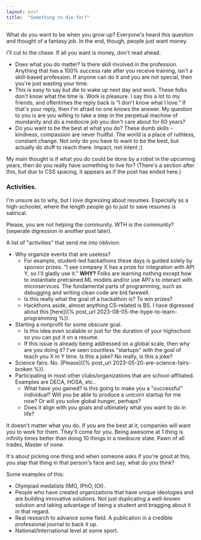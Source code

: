 ```yaml
---
layout: post
title:  "Something to die for?"
---
```


What do you want to be when you grow up? Everyone's heard this question and thought of a fantasy job. In the end, though, people just want money. 

I'll cut to the chase. If all you want is money, don't read ahead.

- Does what you do matter? Is there skill involved in the profession. Anything that has a 100% success rate after you receive training, isn't a skill-based profession. If anyone can do it and you are not special, then you're just wasting your time.
- This is easy to say but die to wake up next day and work. These folks don't know what the time is. Work is pleasure. I say this a lot to my friends, and oftentimes the reply back is "I don't know what I love." If that's your reply, then I'm afraid no one knows the answer. My question to you is are you willing to take a step in the perpetual machine of mundanity and do a mediocre job you don't care about for 60 years?
- Do you want to be the best at what you do? These dumb skills - kindness, compassion are never fruitful. The world is a place of ruthless, constant change. Not only do you have to want to be the best, but actually do stuff to reach there. Impact, not intent ;)

My main thought is if what you do could be done by a robot in the upcoming years, then do you really have something to live for? (There's a section after this, but due to CSS spacing, it appears as if the post has ended here.)

### Activities.

I'm unsure as to why, but I love digressing about resumes. Especially as a high-schooler, where the length people go to just to save resumes is satirical. 

Please, you are not helping the community. WTH is the community? (seperate digression in another post later).

A list of "activities" that send me into oblivion:
- Why organize events that are useless?
    - For example, student-led hackathons these days is guided solely by sponsor prizes. "I see company X has a prize for integration with API Y, so I'll gladly use it." **WHY?** Folks are learning nothing except how to instantiate pretrained ML models and/or use API's to interact with microservices. The fundamental parts of programming, such as debugging and writing clean code are bid farewell.
    - Is this really what the goal of a hackathon is? To win prizes?
    - Hackthons aside, almost anything CS-related is BS. I have digressed about this [here]({% post_url 2023-08-05-the-hype-to-learn-programming %}).
- Starting a nonprofit for some obscure goal.
    - Is this idea even scalable or just for the duration of your highschool so you can put it on a resume.
    - If this issue is already being addressed on a global scale, then why are you doing it? I've seen countless "startups" with the goal of teach you X in Y time. Is this a joke? No really, is this a joke?
- Science fairs. No. [Please]({% post_url 2023-05-20-are-science-fairs-broken %}).
- Participating in most other clubs/organizations that are school-affiliated. Examples are DECA, HOSA, etc..
    - What have you gained? Is this going to make you a "successful" individual? Will you be able to produce a unicorn startup for me now? Or will you solve global hunger, perhaps?
    - Does it align with you goals and ultimately what you want to do in life?

It doesn't matter what you do. If you are the best at it, companies will want you to work for them. They'll come for you. Being awesome at 1 thing is infinity times better than doing 10 things in a mediocre state. Pawn of all trades, Master of none.

It's about picking one thing and when someone asks if you're good at this, you slap that thing in that person's face and say, what do you think?

Some examples of this:
- Olympiad medalists (IMO, IPhO, IOI).
- People who have created organizaitons that have unique ideologies and are building innovative solutions. Not just duplicating a well-known solution and taking advantage of being a student and bragging about it in that regard.
- Real research to advance some field. A publication in a credible professional journal to back it up.
- National/International level at some sport.